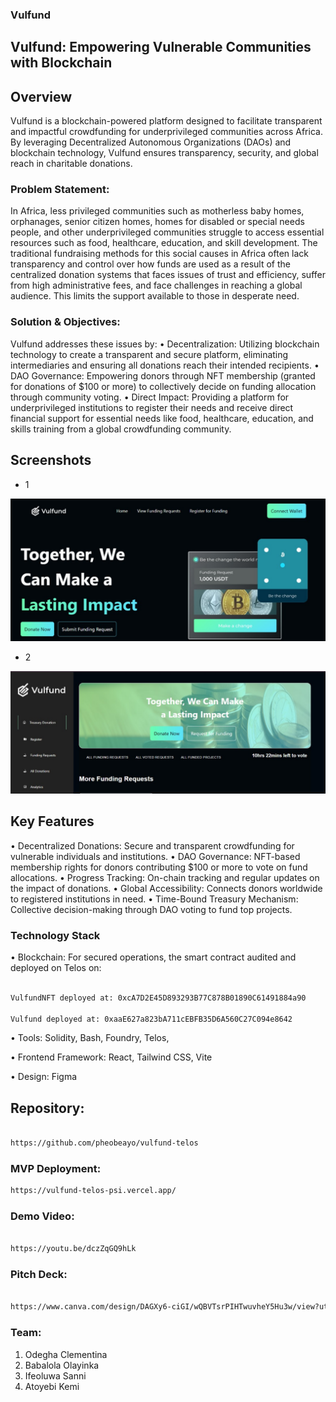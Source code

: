 ### Vulfund

## Vulfund: Empowering Vulnerable Communities with Blockchain

## Overview
Vulfund is a blockchain-powered platform designed to facilitate transparent and impactful crowdfunding for underprivileged communities across Africa. By leveraging Decentralized Autonomous Organizations (DAOs) and blockchain technology, Vulfund ensures transparency, security, and global reach in charitable donations.


### Problem Statement:
In Africa, less privileged communities such as motherless baby homes, orphanages, senior citizen homes, homes for disabled or special needs people, and other underprivileged communities struggle to access essential resources such as food, healthcare, education, and skill development.
The traditional fundraising methods for this social causes in Africa often lack transparency and control over how funds are used as a result of the centralized donation systems that faces issues of trust and efficiency, suffer from high administrative fees, and face challenges in reaching a global audience. This limits the support available to those in desperate need.

### Solution & Objectives:
Vulfund addresses these issues by:
•	Decentralization: Utilizing blockchain technology to create a transparent and secure platform, eliminating intermediaries and ensuring all donations reach their intended recipients.
•	DAO Governance: Empowering donors through NFT membership (granted for donations of $100 or more) to collectively decide on funding allocation through community voting.
•	Direct Impact: Providing a platform for underprivileged institutions to register their needs and receive direct financial support for essential needs like food, healthcare, education, and skills training from a global crowdfunding community.

## Screenshots

- 1

![Screenshot1](public/screenshot1.jpg)

- 2

![Screenshot1](public/screenshot2.jpg)

## Key Features
•	Decentralized Donations: Secure and transparent crowdfunding for vulnerable individuals and institutions.
•	DAO Governance: NFT-based membership rights for donors contributing $100 or more to vote on fund allocations.
•	Progress Tracking: On-chain tracking and regular updates on the impact of donations.
•	Global Accessibility: Connects donors worldwide to registered institutions in need.
•	Time-Bound Treasury Mechanism: Collective decision-making through DAO voting to fund top projects.


### Technology Stack
•	Blockchain: For secured operations, the smart contract audited and deployed on Telos on:

```bash

VulfundNFT deployed at: 0xcA7D2E45D893293B77C878B01890C61491884a90

Vulfund deployed at: 0xaaE627a823bA711cEBFB35D6A560C27C094e8642


```

•   Tools: Solidity, Bash, Foundry, Telos,

•	Frontend Framework: React, Tailwind CSS, Vite

•	Design: Figma


## Repository: 
``` bash

https://github.com/pheobeayo/vulfund-telos

```
### MVP Deployment: 
```bash
https://vulfund-telos-psi.vercel.app/
```
### Demo Video: 
```bash

https://youtu.be/dczZqGQ9hLk


```
### Pitch Deck: 
```bash 

https://www.canva.com/design/DAGXy6-ciGI/wQBVTsrPIHTwuvheY5Hu3w/view?utm_content=DAGXy6-ciGI&utm_campaign=designshare&utm_medium=link&utm_source=editor 

```


### Team:
1.	Odegha Clementina
2.	Babalola Olayinka
3.	Ifeoluwa Sanni 
4.	Atoyebi Kemi
